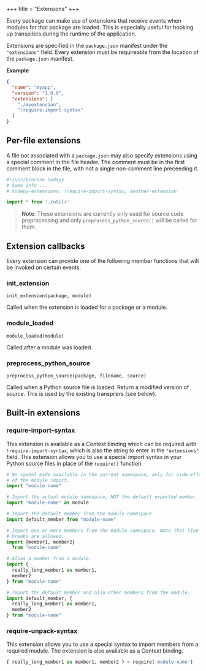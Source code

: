 +++
title = "Extensions"
+++

Every package can make use of extensions that receive events when modules
for that package are loaded. This is especially useful for hooking up
transpilers during the runtime of the application.

Extensions are specified in the `package.json` manifest under the
`"extensions"` field. Every extension must be requireable from the
location of the `package.json` manifest.

__Example__

```json
{
  "name": "myapp",
  "version": "1.0.0",
  "extensions": [
    "./myextension",
    "!require-import-syntax"
  ]
}
```

## Per-file extensions

A file not associated with a `package.json` may also specify extensions using
a special comment in the file header. The comment must be in the first comment
block in the file, with not a single non-comment line preceeding it.

```python
#!/usr/bin/env nodepy
# Some info ...
# nodepy-extensions: !require-import-syntax, another-extension

import * from './utils'
```

> **Note**: These extensions are currently only used for source code
> preprocessing and only `preprocess_python_source()` will be called
> for them.

## Extension callbacks

Every extension can provide one of the following member functions that will
be invoked on certain events.

### init_extension

    init_extension(package, module)

Called when the extension is loaded for a package or a module.

### module_loaded

    module_loaded(module)

Called after a module was loaded.

### preprocess_python_source

    preprocess_python_source(package, filename, source)

Called when a Python source file is loaded. Return a modified version of
*source*. This is used by the existing transpilers (see below).


## Built-in extensions

### require-import-syntax

This extension is available as a Context binding which can be required
with `!require-import-syntax`, which is also the string to enter in the
`"extensions"` field. This extension allows you to use a special import
syntax in your Python source files in place of the `require()` function.

```python
# No symbol made available in the current namespace, only for side-effects
# of the module import.
import "module-name"   

# Import the actual module namespace, NOT the default exported member.
import "module-name" as module

# Import the default member from the module namespace.
import default_member from "module-name"

# Import one or more members from the module namespace. Note that line
# breaks are allowed.
import {member1, member2}
  from "module-name"

# Alias a member from a module.
import {
  really_long_member1 as member1,
  member2
} from "module-name"

# Import the default member and also other members from the module.
import default_member, {
  really_long_member1 as member1,
  member2
} from "module-name"
```

### require-unpack-syntax

This extension allows you to use a special syntax to import members
from a required module. The extension is also available as a Context binding.

```python
{ really_long_member1 as member1, member2 } = require('module-name')
```
